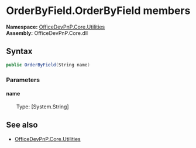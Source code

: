 # OrderByField.OrderByField members 
**Namespace:** [OfficeDevPnP.Core.Utilities](OfficeDevPnP.Core.Utilities.md)  
**Assembly:** OfficeDevPnP.Core.dll  
## Syntax
```C#
public OrderByField(String name)
```
### Parameters
#### name
&emsp;&emsp;Type: [System.String] 
#### 
## See also
- [OfficeDevPnP.Core.Utilities](OfficeDevPnP.Core.Utilities.md)
